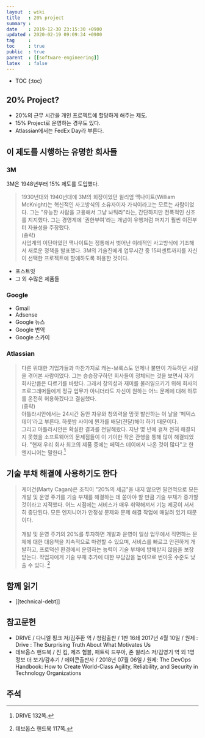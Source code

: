 ```yaml
---
layout  : wiki
title   : 20% project
summary : 
date    : 2019-12-30 23:15:30 +0900
updated : 2020-02-19 09:09:34 +0900
tag     : 
toc     : true
public  : true
parent  : [[software-engineering]]
latex   : false
---
```

* TOC
{:toc}

## 20% Project?

* 20%의 근무 시간을 개인 프로젝트에 할당하게 해주는 제도.
* 15% Project로 운영하는 경우도 있다.
* Atlassian에서는 FedEx Day라 부른다.

## 이 제도를 시행하는 유명한 회사들

### 3M

3M은 1948년부터 15% 제도를 도입했다.

> 1930년대와 1940년대에 3M의 회장이었던 윌리엄 맥나이트(William McKnight)는 혁신적인 사고방식의 소유자이자 가식이라고는 모르는 사람이었다.
그는 "유능한 사람을 고용해서 그냥 놔둬라"라는, 간단하지만 전폭적인 신조를 지지했다.
그는 경영계에 '권한부여'라는 개념이 유행처럼 퍼지기 훨씬 이전부터 자율성을 주장했다.
<br/>(중략)<br/>
사업계의 이단아였던 맥나이트는 정통에서 벗어난 이례적인 사고방식에 기초해서 새로운 정책을 발표했다.
3M의 기술진에게 업무시간 중 15퍼센트까지를 자신이 선택한 프로젝트에 할애하도록 허용한 것이다.

* 포스트잇
* 그 외 수많은 제품들

### Google

* Gmail
* Adsense
* Google 뉴스
* Google 번역
* Google 스카이

### Atlassian

> 다른 위대한 기업가들과 마찬가지로 캐논-브룩스도 언제나 불만이 가득하던 시절을 겪어본 사람이었다.
그는 승승장구하던 회사들이 정체되는 것을 보면서 자기 회사만큼은 다르기를 바랐다.
그래서 창의성과 재미를 불러일으키기 위해 회사의 프로그래머들에게 정규 업무가 아니더라도 자신이 원하는 어느 문제에 대해 하루를 온전히 허용하겠다고 결심했다.
<br/>(중략)<br/>
아틀라시안에서는 24시간 동안 자유와 창의력을 맘껏 발산하는 이 날을 '페덱스 데이'라고 부른다.
하룻밤 사이에 뭔가를 배달(전달)해야 하기 때문이다.  
그리고 아틀라시안은 확실한 결과를 전달해왔다.
지난 몇 년에 걸쳐 전혀 해결되지 못했을 소프트웨어의 문제점들이 이 기이한 작은 관행을 통해 많이 해결되었다.
"현재 우리 회사 최고의 제품 중에는 페덱스 데이에서 나온 것이 많다"고 한 엔지니어는 말한다.[^drive-fedex]

## 기술 부채 해결에 사용하기도 한다

> 케이건(Marty Cagan)은 조직이 "20%의 세금"을 내지 않으면 필연적으로 모든 개발 및 운영 주기를 기술 부채를 해결하는 데 쏟아야 할 만큼 기술 부채가 증가할 것이라고 지적했다. 어느 시점에는 서비스가 매우 취약해져서 기능 제공이 서서히 중단된다. 모든 엔지니어가 안정성 문제와 문제 해결 작업에 매달려 있기 때문이다.
<br/><br/>
개발 및 운영 주기의 20%를 투자하면 개발과 운영이 일상 업무에서 직면하는 문제에 대한 대응책을 지속적으로 마련할 수 있으며, 서비스를 빠르고 안전하게 개발하고, 프로덕션 환경에서 운영하는 능력이 기술 부채에 방해받지 않음을 보장받는다. 작업자에게 기술 부채 추가에 대한 부담감을 높이므로 번아웃 수준도 낮출 수 있다.
[^handbook-117]


## 함께 읽기

* [[technical-debt]]

## 참고문헌

* DRIVE / 다니엘 핑크 저/김주환 역 / 청림출판 / 1판 16쇄 2017년 4월 10일 / 원제 : Drive : The Surprising Truth About What Motivates Us
* 데브옵스 핸드북 / 진 킴, 제즈 험블, 패트릭 드부아, 존 윌리스 저/김영기 역 외 1명 정보 더 보기/감추기 / 에이콘출판사 / 2018년 07월 06일 / 원제: The DevOps Handbook: How to Create World-Class Agility, Reliability, and Security in Technology Organizations

## 주석

[^drive-fedex]: DRIVE 132쪽.
[^drive-3m]: DRIVE 133쪽.

[fedex-day]: http://www.ideachampions.com/weblogs/archives/2011/12/atlassian_is_a.shtml
[atlassian-experiment]: https://www.atlassian.com/blog/archives/20_time_experiment
[^handbook-117]: 데브옵스 핸드북 117쪽.

